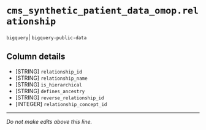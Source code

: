 # `cms_synthetic_patient_data_omop.relationship`
`bigquery`| `bigquery-public-data`

## Column details
* [STRING]    `relationship_id`
* [STRING]    `relationship_name`
* [STRING]    `is_hierarchical`
* [STRING]    `defines_ancestry`
* [STRING]    `reverse_relationship_id`
* [INTEGER]   `relationship_concept_id`

-------------------------------------------------------------------------------
*Do not make edits above this line.*
